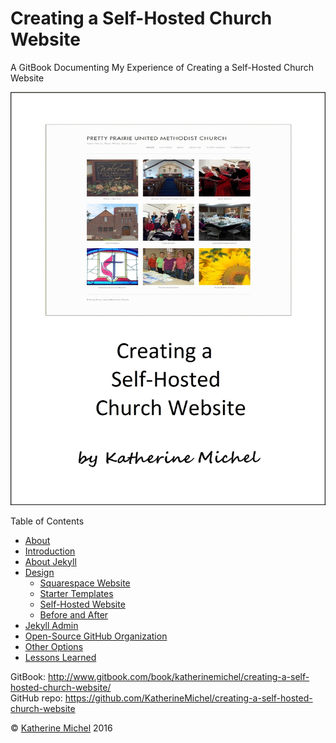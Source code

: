 # Creating a Self-Hosted Church Website

A GitBook Documenting My Experience of Creating a Self-Hosted Church Website

![](cover.jpg)

Table of Contents
* [About](README.md)
* [Introduction](introduction.md)
* [About Jekyll](jekyll/about-jekyll.md)
* [Design](design/design.md)
   * [Squarespace Website](design/squarespace-website.md)
   * [Starter Templates](design/starter-templates.md)
   * [Self-Hosted Website](design/self-hosted-website.md)
   * [Before and After](design/before-and-after.md)
* [Jekyll Admin](jekyll/jekyll-admin.md)
* [Open-Source GitHub Organization](open-source-github-organization.md)
* [Other Options](other-options.md)
* [Lessons Learned](lessons-learned.md)

GitBook: http://www.gitbook.com/book/katherinemichel/creating-a-self-hosted-church-website/
<br> 
GitHub repo: https://github.com/KatherineMichel/creating-a-self-hosted-church-website

© [Katherine Michel](http://katherinemichel.github.io) 2016

